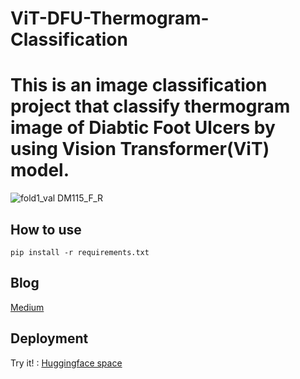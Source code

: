 # ViT-DFU-Thermogram-Classification
# This is an image classification project that classify thermogram image of Diabtic Foot Ulcers by using Vision Transformer(ViT) model.

![fold1_val DM115_F_R](https://github.com/Ice1808pichaaa/ViT-DFU-Thermogram-Classification/assets/57711760/6f7173e5-e914-4fbd-8327-d0094c491f58)

## How to use
``` pip install -r requirements.txt ```

## Blog

[Medium](https://medium.com/@icepicha/diabetic-foot-ulcers-classification-by-using-planter-foot-thermogram-3de9db31ad54)

## Deployment
Try it! : [Huggingface space](https://huggingface.co/spaces/pichaaa1808/ViT-DFU-Thermogram-Classification)
